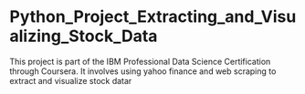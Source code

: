 # Python_Project_Extracting_and_Visualizing_Stock_Data
This project is part of the IBM Professional Data Science Certification through Coursera. It involves using yahoo finance and web scraping to extract and visualize stock datar
